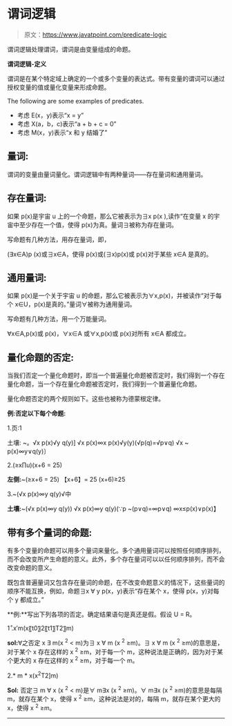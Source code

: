 # 谓词逻辑

> 原文：<https://www.javatpoint.com/predicate-logic>

谓词逻辑处理谓词，谓词是由变量组成的命题。

**谓词逻辑-定义**

谓词是在某个特定域上确定的一个或多个变量的表达式。带有变量的谓词可以通过授权变量的值或量化变量来形成命题。

The following are some examples of predicates.

*   考虑 E(x，y)表示“x = y”
*   考虑 X(a，b，c)表示“a + b + c = 0”
*   考虑 M(x，y)表示“x 和 y 结婚了”

## 量词:

谓词的变量由量词量化。谓词逻辑中有两种量词——存在量词和通用量词。

## 存在量词:

如果 p(x)是宇宙 u 上的一个命题，那么它被表示为∃x p(x ),读作“在变量 x 的宇宙中至少存在一个值，使得 p(x)为真。量词∃被称为存在量词。

写命题有几种方法，用存在量词，即，

(∃x∈A)p (x)或∃x∈A，使得 p(x)或(∃x)p(x)或 p(x)对于某些 x∈A 是真的。

## 通用量词:

如果 p(x)是一个关于宇宙 u 的命题，那么它被表示为∀x,p(x)，并被读作“对于每个 x∈U，p(x)是真的。”量词∀被称为通用量词。

写命题有几种方法，用一个万能量词。

∀x∈A,p(x)或 p(x)，∀x∈A 或∀x,p(x)或 p(x)对所有 x∈A 都成立。

## 量化命题的否定:

当我们否定一个量化命题时，即当一个普遍量化命题被否定时，我们得到一个存在量化命题，当一个存在量化命题被否定时，我们得到一个普遍量化命题。

量化命题否定的两个规则如下。这些也被称为德蒙根定律。

**例:否定以下每个命题:**

1.页:1

土壤: ~。√x p(x)√y q(y)]
√x p(x)∞x p(x)√y(y)(√p(q)=√p∨q)
√x ~ p(x)∞y∨q(y)〕

2.(≥x∏u)(x+6 = 25)

**左侧:**~(≥x+6 = 25)
【x+6】= 25
(x+6)≥25

3.~(√x p(x)∞y q(y)√中

**土壤:**~(√x p(x)∞y q(y))
√x p(x)∞y q(y)(∵p ~(p∨q)=∞p∨q)
∞x≤p(x)∨p(x)】

## 带有多个量词的命题:

有多个变量的命题可以用多个量词来量化。多个通用量词可以按照任何顺序排列，而不会改变所产生命题的意义。此外，多个存在量词可以以任何顺序排列，而不会改变命题的意义。

既包含普遍量词又包含存在量词的命题，在不改变命题意义的情况下，这些量词的顺序不能互换，例如，命题∃x ∀ y p(x，y)表示“存在某个 x，使得 p(x，y)对每个 y 都成立。”

**例:**写出下列各项的否定。确定结果语句是真还是假。假设 U = R。

1 .ͦx′m(x〖t0〗2〖t1〗T2〗m)

**sol:**∀之否定 x ∃ m(x <sup>2</sup> < m)为∃ x ∀ m (x <sup>2</sup> ≥m)。∃ x ∀ m (x <sup>2</sup> ≥m)的意思是，对于某个 x 存在这样的 x <sup>2</sup> ≥m，对于每一个 m，这种说法是正确的，因为对于某个更大的 x 存在这样的 x <sup>2</sup> ≥m，对于每一个 m。

2.* m * x(x<sup>2</sup>T2]m)

**Sol:** 否定∃ m ∀ x (x <sup>2</sup> < m)是∀ m∃x (x <sup>2</sup> ≥m)。∀ m∃x (x <sup>2</sup> ≥m)的意思是每隔 m，就存在某个 x，使得 x <sup>2</sup> ≥m，这种说法是对的，每隔 m，就存在某个更大的 x，使得 x <sup>2</sup> ≥m。

* * *